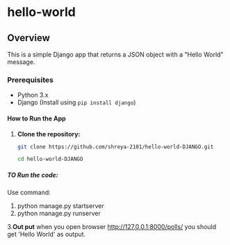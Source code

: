 # hello-world
## Overview
This is a simple Django app that returns a JSON object with a "Hello World" message.

### Prerequisites
- Python 3.x
- Django (Install using `pip install django`)

#### How to Run the App

1. **Clone the repository:**
   ```bash
   git clone https://github.com/shreya-2101/hello-world-DJANGO.git

   cd hello-world-DJANGO
##### TO Run the code:
Use command:
1. python manage.py startserver
2. python manage.py runserver
   
3.**Out put**
   when you open browser http://127.0.0.1:8000/polls/
   you should get 'Hello World' as output.
   


